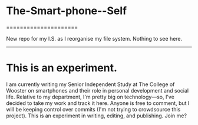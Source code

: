 # The-Smart-phone--Self
=====================

New repo for my I.S. as I reorganise my file system. Nothing to see here.

* * *

# This is an experiment.
I am currently writing my Senior Independent Study at The College of Wooster on smartphones and their role in personal development and social life. Relative to my department, I'm pretty big on technology—so, I've decided to take my work and track it here. Anyone is free to comment, but I will be keeping control over commits (I'm not trying to crowdsource this project). This is an experiment in writing, editing, and publishing. Join me?